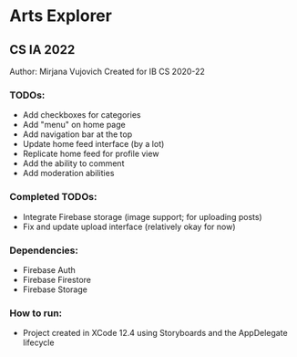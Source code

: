 # Arts Explorer
## CS IA 2022

Author: Mirjana Vujovich
Created for IB CS 2020-22

### TODOs:
- Add checkboxes for categories
- Add "menu" on home page
- Add navigation bar at the top
- Update home feed interface (by a lot)
- Replicate home feed for profile view
- Add the ability to comment
- Add moderation abilities

### Completed TODOs:
- Integrate Firebase storage (image support; for uploading posts)
- Fix and update upload interface (relatively okay for now)

### Dependencies:
- Firebase Auth
- Firebase Firestore
- Firebase Storage

### How to run:
- Project created in XCode 12.4 using Storyboards and the AppDelegate lifecycle
